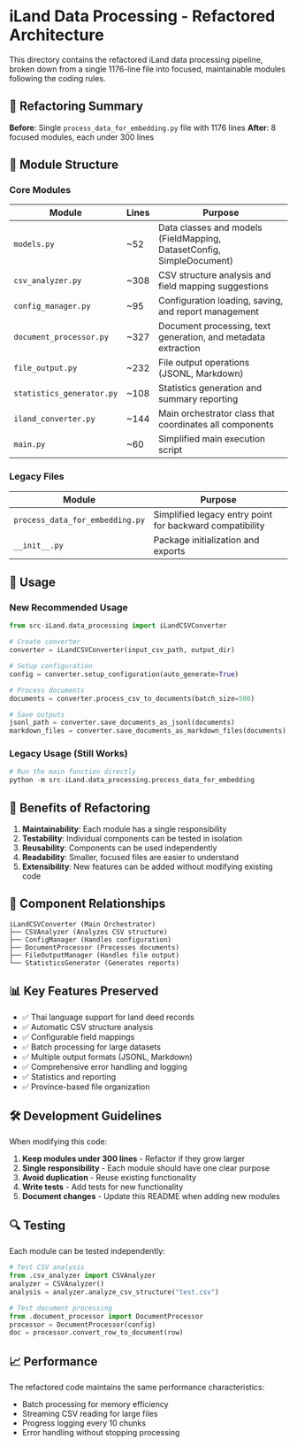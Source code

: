 # iLand Data Processing - Refactored Architecture

This directory contains the refactored iLand data processing pipeline, broken down from a single 1176-line file into focused, maintainable modules following the coding rules.

## 🔧 Refactoring Summary

**Before**: Single `process_data_for_embedding.py` file with 1176 lines
**After**: 8 focused modules, each under 300 lines

## 📁 Module Structure

### Core Modules

| Module | Lines | Purpose |
|--------|-------|---------|
| `models.py` | ~52 | Data classes and models (FieldMapping, DatasetConfig, SimpleDocument) |
| `csv_analyzer.py` | ~308 | CSV structure analysis and field mapping suggestions |
| `config_manager.py` | ~95 | Configuration loading, saving, and report management |
| `document_processor.py` | ~327 | Document processing, text generation, and metadata extraction |
| `file_output.py` | ~232 | File output operations (JSONL, Markdown) |
| `statistics_generator.py` | ~108 | Statistics generation and summary reporting |
| `iland_converter.py` | ~144 | Main orchestrator class that coordinates all components |
| `main.py` | ~60 | Simplified main execution script |

### Legacy Files

| Module | Purpose |
|--------|---------|
| `process_data_for_embedding.py` | Simplified legacy entry point for backward compatibility |
| `__init__.py` | Package initialization and exports |

## 🚀 Usage

### New Recommended Usage

```python
from src-iLand.data_processing import iLandCSVConverter

# Create converter
converter = iLandCSVConverter(input_csv_path, output_dir)

# Setup configuration
config = converter.setup_configuration(auto_generate=True)

# Process documents
documents = converter.process_csv_to_documents(batch_size=500)

# Save outputs
jsonl_path = converter.save_documents_as_jsonl(documents)
markdown_files = converter.save_documents_as_markdown_files(documents)
```

### Legacy Usage (Still Works)

```python
# Run the main function directly
python -m src-iLand.data_processing.process_data_for_embedding
```

## 🎯 Benefits of Refactoring

1. **Maintainability**: Each module has a single responsibility
2. **Testability**: Individual components can be tested in isolation
3. **Reusability**: Components can be used independently
4. **Readability**: Smaller, focused files are easier to understand
5. **Extensibility**: New features can be added without modifying existing code

## 🔄 Component Relationships

```
iLandCSVConverter (Main Orchestrator)
├── CSVAnalyzer (Analyzes CSV structure)
├── ConfigManager (Handles configuration)
├── DocumentProcessor (Processes documents)
├── FileOutputManager (Handles file output)
└── StatisticsGenerator (Generates reports)
```

## 📊 Key Features Preserved

- ✅ Thai language support for land deed records
- ✅ Automatic CSV structure analysis
- ✅ Configurable field mappings
- ✅ Batch processing for large datasets
- ✅ Multiple output formats (JSONL, Markdown)
- ✅ Comprehensive error handling and logging
- ✅ Statistics and reporting
- ✅ Province-based file organization

## 🛠 Development Guidelines

When modifying this code:

1. **Keep modules under 300 lines** - Refactor if they grow larger
2. **Single responsibility** - Each module should have one clear purpose
3. **Avoid duplication** - Reuse existing functionality
4. **Write tests** - Add tests for new functionality
5. **Document changes** - Update this README when adding new modules

## 🔍 Testing

Each module can be tested independently:

```python
# Test CSV analysis
from .csv_analyzer import CSVAnalyzer
analyzer = CSVAnalyzer()
analysis = analyzer.analyze_csv_structure("test.csv")

# Test document processing
from .document_processor import DocumentProcessor
processor = DocumentProcessor(config)
doc = processor.convert_row_to_document(row)
```

## 📈 Performance

The refactored code maintains the same performance characteristics:
- Batch processing for memory efficiency
- Streaming CSV reading for large files
- Progress logging every 10 chunks
- Error handling without stopping processing 